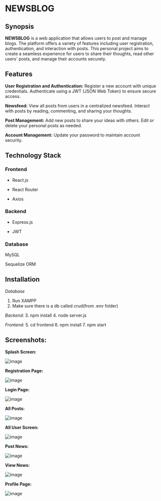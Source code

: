 # NEWSBLOG
## Synopsis
**NEWSBLOG** is a web application that allows users to post and manage blogs. The platform offers a variety of features including user registration, authentication, and interaction with posts. This personal project aims to create a seamless experience for users to share their thoughts, read other users' posts, and manage their accounts securely.

## Features
**User Registration and Authentication:** 
Register a new account with unique credentials.
Authenticate using a JWT (JSON Web Token) to ensure secure access.

**Newsfeed:**
View all posts from users in a centralized newsfeed.
Interact with posts by reading, commenting, and sharing your thoughts.

**Post Management:**
Add new posts to share your ideas with others.
Edit or delete your personal posts as needed.

**Account Management:**
Update your password to maintain account security.

## Technology Stack

### Frontend

- React.js

- React Router

- Axios

### Backend

- Express.js
  
- JWT
### Database

MySQL

Sequelize ORM


## Installation

*Database*
1. Run XAMPP
2. Make sure there is a db called crud(from .env folder)

*Backend:*
3. npm install
4. node server.js

*Frontend:*
5. cd frontend
6. npm install
7. npm start

## Screenshots:

**Splash Screen:**

![image](https://github.com/user-attachments/assets/bb63c46e-e73c-43d6-81c0-be223b2ef912)

**Registration Page:**

![image](https://github.com/user-attachments/assets/cf4338f0-7550-46bb-9fc0-82bbd2859623)

**Login Page:**

![image](https://github.com/user-attachments/assets/3eba4b24-0ae6-440a-98e4-a571ca234fc3)

**All Posts:**

![image](https://github.com/user-attachments/assets/7443a2ae-df8f-46b6-abcc-200e5ba20a34)

**All User Screen:**

![image](https://github.com/user-attachments/assets/afc3a61d-ee39-48c4-a1f0-2b8250e4ef88)

**Post News:**

![image](https://github.com/user-attachments/assets/adcfd23b-5498-45df-941c-89de5dbc8d8e)

**View News:**

![image](https://github.com/user-attachments/assets/362e0098-e690-48a7-8ae2-569b99401b25)


**Profile Page:**

![image](https://github.com/user-attachments/assets/a3557039-d893-408b-806c-40b90d4b1a3f)







